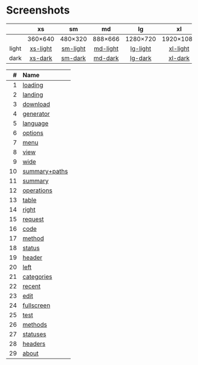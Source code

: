 # Screenshots

 &nbsp;|xs|sm|md|lg|xl
:---:|:---:|:---:|:---:|:---:|:---:
&nbsp;|360&times;640|480&times;320|888&times;666|1280&times;720|1920&times;1080
light|[xs-light](./light-xs.md)|[sm-light](./light-sm.md)|[md-light](./light-md.md)|[lg-light](./light-lg.md)|[xl-light](./light-xl.md)
dark|[xs-dark](./dark-xs.md)|[sm-dark](./dark-sm.md)|[md-dark](./dark-md.md)|[lg-dark](./dark-lg.md)|[xl-dark](./dark-xl.md)


|#|Name|
|---:|:---|
|1|[loading](./01_loading.md)|
|2|[landing](./02_landing.md)|
|3|[download](./03_download.md)|
|4|[generator](./04_generator.md)|
|5|[language](./05_language.md)|
|6|[options](./06_options.md)|
|7|[menu](./07_menu.md)|
|8|[view](./08_view.md)|
|9|[wide](./09_wide.md)|
|10|[summary+paths](./10_summary+paths.md)|
|11|[summary](./11_summary.md)|
|12|[operations](./12_operations.md)|
|13|[table](./13_table.md)|
|14|[right](./14_right.md)|
|15|[request](./15_request.md)|
|16|[code](./16_code.md)|
|17|[method](./17_method.md)|
|18|[status](./18_status.md)|
|19|[header](./19_header.md)|
|20|[left](./20_left.md)|
|21|[categories](./21_categories.md)|
|22|[recent](./22_recent.md)|
|23|[edit](./23_edit.md)|
|24|[fullscreen](./24_fullscreen.md)|
|25|[test](./25_test.md)|
|26|[methods](./26_methods.md)|
|27|[statuses](./27_statuses.md)|
|28|[headers](./28_headers.md)|
|29|[about](./29_about.md)|


